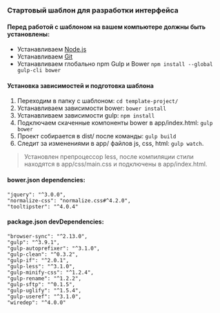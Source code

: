 ### Стартовый шаблон для разработки интерфейса

#### Перед работой с шаблоном на вашем компьютере должны быть установлены:
* Устанавливаем [Node.js](https://nodejs.org/)
* Устанавливаем [Git](https://git-scm.com/)
* Устанавливаем глобально npm Gulp и Bower ```npm install --global gulp-cli bower```


#### Установка зависимостей и подготовка шаблона

1. Переходим в папку с шаблоном: ``` cd template-project/ ```
2. Устанавливаем зависимости bower: ```bower install``` 
3. Устанавливаем зависимости gulp: ```npm install``` 
4. Подключаем скаченные компоненты bower в app/index.html: ```gulp bower``` 
5. Проект собирается в dist/ после команды: ```gulp build```  
6. Следит за изменениями в app/ файлов js, css, html: ```gulp watch```.

> Установлен препроцессор less, после компиляции стили находятся в app/css/main.css и подключены в app/index.html.

#### bower.json dependencies:
    "jquery": "^3.0.0",
    "normalize-css": "normalize.css#^4.2.0",
    "tooltipster": "^4.0.4"

#### package.json devDependencies:
    "browser-sync": "^2.13.0",
    "gulp": "^3.9.1",
    "gulp-autoprefixer": "^3.1.0",
    "gulp-clean": "^0.3.2",
    "gulp-if": "^2.0.1",
    "gulp-less": "^3.1.0",
    "gulp-minify-css": "^1.2.4",
    "gulp-rename": "^1.2.2",
    "gulp-sftp": "^0.1.5",
    "gulp-uglify": "^1.5.4",
    "gulp-useref": "^3.1.0",
    "wiredep": "^4.0.0"

